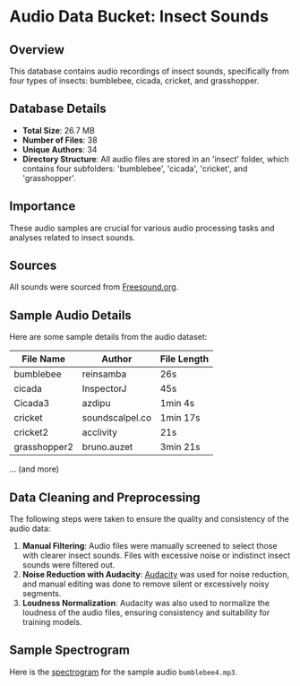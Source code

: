 
# Audio Data Bucket: Insect Sounds

## Overview
This database contains audio recordings of insect sounds, specifically from four types of insects: bumblebee, cicada, cricket, and grasshopper.

## Database Details
- **Total Size**: 26.7 MB
- **Number of Files**: 38
- **Unique Authors**: 34
- **Directory Structure**: All audio files are stored in an 'insect' folder, which contains four subfolders: 'bumblebee', 'cicada', 'cricket', and 'grasshopper'.

## Importance
These audio samples are crucial for various audio processing tasks and analyses related to insect sounds.

## Sources
All sounds were sourced from [Freesound.org](http://freesound.org).

## Sample Audio Details
Here are some sample details from the audio dataset:

| File Name | Author | File Length |
|-----------|--------|-------------|
| bumblebee | reinsamba | 26s |
| cicada | InspectorJ | 45s |
| Cicada3 | azdipu | 1min 4s |
| cricket | soundscalpel.co | 1min 17s |
| cricket2 | acclivity | 21s |
| grasshopper2 | bruno.auzet | 3min 21s  |
... (and more)

## Data Cleaning and Preprocessing
The following steps were taken to ensure the quality and consistency of the audio data:
1. **Manual Filtering**: Audio files were manually screened to select those with clearer insect sounds. Files with excessive noise or indistinct insect sounds were filtered out.
2. **Noise Reduction with Audacity**: [Audacity](https://www.audacityteam.org/) was used for noise reduction, and manual editing was done to remove silent or excessively noisy segments.
3. **Loudness Normalization**: Audacity was also used to normalize the loudness of the audio files, ensuring consistency and suitability for training models.

## Sample Spectrogram
Here is the [spectrogram](<https://drive.google.com/file/d/1CyYZlgPwIxO4CzeInysqrA3d5hGB7g1n/view?usp=drive_link>) for the sample audio `bumblebee4.mp3`.

